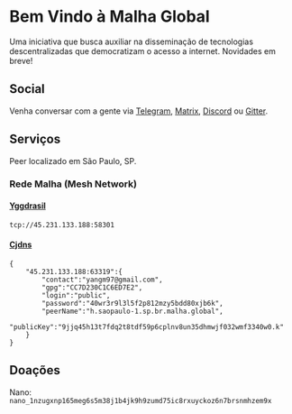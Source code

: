 # Bem Vindo à Malha Global

Uma iniciativa que busca auxiliar na disseminação de tecnologias descentralizadas que democratizam o acesso a internet. Novidades em breve!

## Social

Venha conversar com a gente via [Telegram](https://t.me/malhaglobal), [Matrix](https://matrix.to/#/!XSYPKJGttUVSwjOgkm:matrix.org?via=matrix.org&via=t2bot.io&via=disroot.org), [Discord](https://discord.gg/RShaCQN) ou [Gitter](http://gitter.im/malhaglobal/community).

## Serviços
Peer localizado em São Paulo, SP.

### Rede Malha (Mesh Network)
#### [Yggdrasil](https://yggdrasil-network.github.io/)
`tcp://45.231.133.188:58301`

#### [Cjdns](http://cjdns.ca/)
```
{
    "45.231.133.188:63319":{
        "contact":"yangm97@gmail.com",
        "gpg":"CC7D230C1C6ED7E2",
        "login":"public",
        "password":"40wr3r9l3l5f2p812mzy5bdd80xjb6k",
        "peerName":"h.saopaulo-1.sp.br.malha.global",
        "publicKey":"9jjq45h13t7fdq2t8tdf59p6cplnv8un35dhmwjf032wmf3340w0.k"
    }
}
```

## Doações

Nano: `nano_1nzugxnp165meg6s5m38j1b4jk9h9zumd75ic8rxuyckoz6n7brsnmhzem9x`
